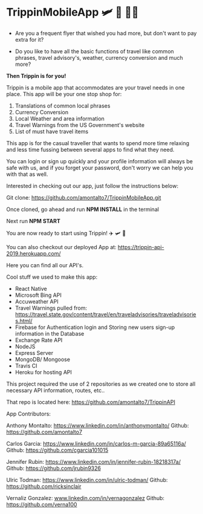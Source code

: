 # TrippinMobileApp 🛩 🚂 🚎🚢 

- Are you a frequent flyer that wished you had more, but don't want to pay extra for it?

- Do you like to have all the basic functions of travel like common phrases, travel advisory's, weather, currency conversion and much more?

**Then Trippin is for you!**

Trippin is a mobile app that accommodates are your travel needs in one place. This app will be your one stop shop for: 
1. Translations of common local phrases
2. Currency Conversion
3. Local Weather and area information
4. Travel Warnings from the US Government's website
5. List of must have travel items

This app is for the casual traveller that wants to spend more time relaxing and less time fussing between several apps to find what they need.

You can login or sign up quickly and your profile information will always be safe with us, and if you forget your password, don't worry we can help you with that as well.

Interested in checking out our app, just follow the instructions below:

Git clone: https://github.com/amontalto7/TrippinMobileApp.git

Once cloned, go ahead and run **NPM INSTALL** in the terminal

Next run **NPM START**

You are now ready to start using Trippin! ✈️ 🛩 🛫 

You can also checkout our deployed App at: https://trippin-api-2019.herokuapp.com/

Here you can find all our API's. 


Cool stuff we used to make this app:
- React Native
- Microsoft Bing API
- Accuweather API
- Travel Warnings pulled from: https://travel.state.gov/content/travel/en/traveladvisories/traveladvisories.html/
- Firebase for Authentication login and Storing new users sign-up information in the Database
- Exchange Rate API
- NodeJS
- Express Server
- MongoDB/ Mongoose
- Travis CI
- Heroku for hosting API


This project required the use of 2 repositories as we created one to store all necessary API information, routes, etc..


That repo is located here: https://github.com/amontalto7/TrippinAPI

App Contributors:

Anthony Montalto: https://www.linkedin.com/in/anthonymontalto/
Github: https://github.com/amontalto7

Carlos Garcia: https://www.linkedin.com/in/carlos-m-garcia-89a65116a/
Github: https://github.com/cgarcia101015

Jennifer Rubin: https://www.linkedin.com/in/jennifer-rubin-18218317a/
Github: https://github.com/jrubin9326

Ulric Todman: https://www.linkedin.com/in/ulric-todman/
Github: https://github.com/ricksinclair

Vernaliz Gonzalez: www.linkedin.com/in/vernagonzalez
Github: https://github.com/verna100

